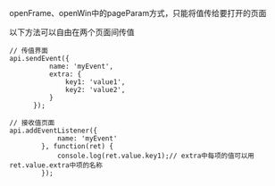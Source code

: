 openFrame、openWin中的pageParam方式，只能将值传给要打开的页面<br />

以下方法可以自由在两个页面间传值

```
// 传值界面
api.sendEvent({
          name: 'myEvent',
          extra: {
              key1: 'value1',
              key2: 'value2',
          }
      });
      
// 接收值页面
api.addEventListener({
            name: 'myEvent'
        }, function(ret) {
            console.log(ret.value.key1);// extra中每项的值可以用ret.value.extra中项的名称
        });
```

